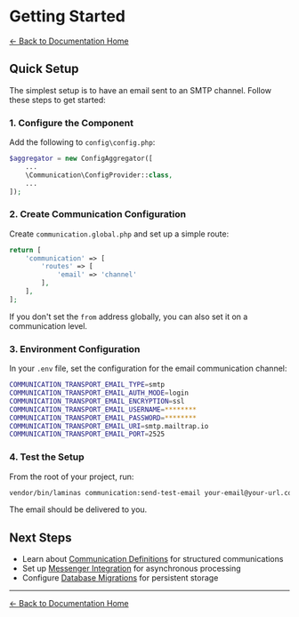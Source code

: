 # Getting Started

[← Back to Documentation Home](index.md)

## Quick Setup

The simplest setup is to have an email sent to an SMTP channel. Follow these steps to get started:

### 1. Configure the Component

Add the following to `config\config.php`:

```php
$aggregator = new ConfigAggregator([
    ...
    \Communication\ConfigProvider::class,
    ...
]);
```

### 2. Create Communication Configuration

Create `communication.global.php` and set up a simple route:

```php
return [
    'communication' => [
        'routes' => [
            'email' => 'channel'
        ],
    ],
];
```

If you don't set the `from` address globally, you can also set it on a communication level.

### 3. Environment Configuration

In your `.env` file, set the configuration for the email communication channel:

```bash
COMMUNICATION_TRANSPORT_EMAIL_TYPE=smtp
COMMUNICATION_TRANSPORT_EMAIL_AUTH_MODE=login
COMMUNICATION_TRANSPORT_EMAIL_ENCRYPTION=ssl
COMMUNICATION_TRANSPORT_EMAIL_USERNAME=********
COMMUNICATION_TRANSPORT_EMAIL_PASSWORD=********
COMMUNICATION_TRANSPORT_EMAIL_URI=smtp.mailtrap.io
COMMUNICATION_TRANSPORT_EMAIL_PORT=2525
```

### 4. Test the Setup

From the root of your project, run:

```bash
vendor/bin/laminas communication:send-test-email your-email@your-url.com --from=your-from-address@your-url.com
```

The email should be delivered to you.

## Next Steps

- Learn about [Communication Definitions](communication-definitions.md) for structured communications
- Set up [Messenger Integration](messenger-integration.md) for asynchronous processing
- Configure [Database Migrations](database-migrations.md) for persistent storage

---

[← Back to Documentation Home](index.md)
